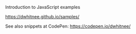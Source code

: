 Introduction to JavaScript examples

https://dwhitnee.github.io/samples/

See also snippets at CodePen: https://codepen.io/dwhitnee/
